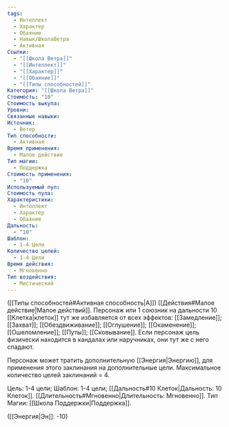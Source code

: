 ```yaml
---
tags:
  - Интеллект
  - Характер
  - Обаяние
  - Навык/ШколаВетра
  - Активная
Ссылки:
  - "[[Школа Ветра]]"
  - "[[Интеллект]]"
  - "[[Характер]]"
  - "[[Обаяние]]"
  - "[[Типы способностей]]"
Категория: "[[Школа Ветра]]"
Стоимость: "10"
Стоимость выкупа: 
Уровни: 
Связанные навыки: 
Источник:
  - Ветер
Тип способности:
  - Активная
Время применения:
  - Малое действие
Тип магии:
  - Поддержка
Стоимость применения:
  - "10"
Используемый пул: 
Стоимость пула: 
Характеристики:
  - Интеллект
  - Характер
  - Обаяние
Дальность:
  - "10"
Шаблон:
  - 1-4 Цели
Количество целей:
  - 1-4 Цели
Время действия:
  - Мгновенно
Тип воздействия:
  - Мистический
---
```

([[Типы способностей#Активная способность|А]]) [[Действия#Малое действие|Малое действий]]. Персонаж или 1 союзник на дальности 10 [[Клетка|клеток]] тут же избавляется от всех эффектов: [[Замедление]]; [[Захват]]; [[Обездвиживание]]; [[Оглушение]]; [[Окаменение]]; [[Ошеломление]]; [[Путы]]; [[Сковывание]]. Если персонаж цель физически находится в кандалах или наручниках, они тут же с него спадают. 

Персонаж может тратить дополнительную [[Энергия|Энергию]], для применения этого заклинания на дополнительные цели. Максимальное количество целей заклинаний = 4. 

Цель: 1-4 цели; Шаблон: 1-4 цели; [[Дальность#10 Клеток|Дальность: 10 Клеток]]. [[Длительность#Мгновенно|Длительность: Мгновенно]]. Тип Магии: [[Школа Поддержки|Поддержка]].

([[Энергия|Эн]]: -10)
